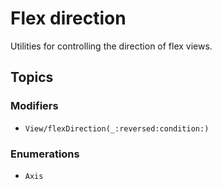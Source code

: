 # Flex direction

Utilities for controlling the direction of flex views.

## Topics

### Modifiers

- ``View/flexDirection(_:reversed:condition:)``

### Enumerations

- ``Axis``

